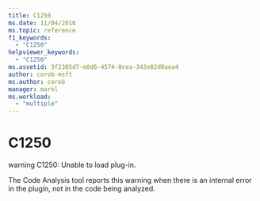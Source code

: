 ```yaml
---
title: C1250
ms.date: 11/04/2016
ms.topic: reference
f1_keywords:
  - "C1250"
helpviewer_keywords:
  - "C1250"
ms.assetid: 3f2385d7-e0d6-4574-8cea-342e82d0aea4
author: corob-msft
ms.author: corob
manager: markl
ms.workload:
  - "multiple"
---
```

# C1250
warning C1250: Unable to load plug-in.

 The Code Analysis tool reports this warning when there is an internal error in the plugin, not in the code being analyzed.
